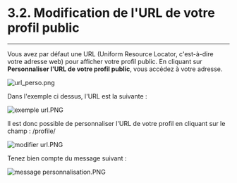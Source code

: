 # 3.2. Modification de l'URL de votre profil public
---

Vous avez par défaut une URL (Uniform Resource Locator, c'est-à-dire votre adresse web) pour afficher votre profil public. En cliquant sur **Personnaliser l'URL de votre profil public**, vous accédez à votre adresse.

![url_perso.png](http://www.claroline.net/uploads/custom/images/1774.png)

Dans l'exemple ci dessus, l'URL est la suivante :

![exemple url.PNG](http://www.claroline.net/uploads/custom/images/1775.png)

Il est donc possible de personnaliser l'URL de votre profil en cliquant sur le champ : /profile/

![modifier url.PNG](http://www.claroline.net/uploads/custom/images/1776.png)

Tenez bien compte du message suivant :

![message personnalisation.PNG](http://www.claroline.net/uploads/custom/images/1777.png)


